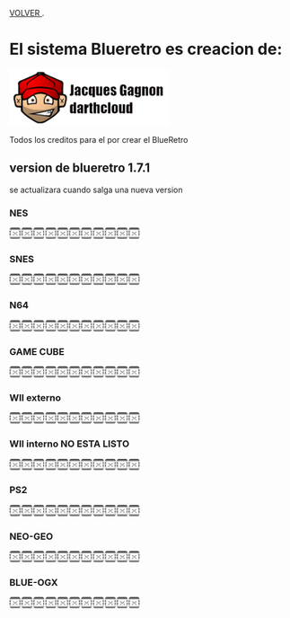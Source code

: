 [VOLVER ](index.md).

# El sistema Blueretro es creacion de:

<img src="imagenes/darthcloud.png"
height="100">

Todos los creditos para el por crear el BlueRetro


## version de blueretro 1.7.1
se actualizara cuando salga una nueva version



### NES

<script type="module" src="web/install-button.js?module">"prueba"</script>
<esp-web-install-button manifest="proyectos/blueretro/nes/manifest.json"></esp-web-install-button>

<img src="imagenes/dividir.jpg"
height="20">



### SNES

<script type="module" src="web/install-button.js?module">"prueba"</script>
<esp-web-install-button manifest="proyectos/blueretro/snes/manifest.json"></esp-web-install-button>

<img src="imagenes/dividir.jpg"
height="20">

### N64

<script type="module" src="web/install-button.js?module">conectar</script>
<esp-web-install-button manifest="proyectos/blueretro/n64/manifest.json"></esp-web-install-button>

<img src="imagenes/dividir.jpg"
height="20">

### GAME CUBE
<script type="module" src="web/install-button.js?module">"prueba"</script>
<esp-web-install-button manifest="proyectos/blueretro/ngc/manifest.json"></esp-web-install-button>

<img src="imagenes/dividir.jpg"
height="20">

### WII externo
<script type="module" src="web/install-button.js?module">"prueba"</script>
<esp-web-install-button manifest="proyectos/blueretro/wii_ext/manifest.json"></esp-web-install-button>

<img src="imagenes/dividir.jpg"
height="20">

### WII interno NO ESTA LISTO
<script type="module" src="web/install-button.js?module">"prueba"</script>
<esp-web-install-button manifest="proyectos/blueretro/wii_int/manifest.json"></esp-web-install-button>

<img src="imagenes/dividir.jpg"
height="20">


### PS2
<script type="module" src="web/install-button.js?module"></script>
<esp-web-install-button manifest="proyectos/blueretro/ps2/manifest.json"></esp-web-install-button>



<img src="imagenes/dividir.jpg"
height="20">


### NEO-GEO
<script type="module" src="web/install-button.js?module"></script>
<esp-web-install-button manifest="proyectos/blueretro/neogeo/manifest.json"></esp-web-install-button>



<img src="imagenes/dividir.jpg"
height="20">

### BLUE-OGX
<script type="module" src="web/install-button.js?module"></script>
<esp-web-install-button manifest="proyectos/blueretro/blueogx/manifest.json"></esp-web-install-button>



<img src="imagenes/dividir.jpg"
height="20">






